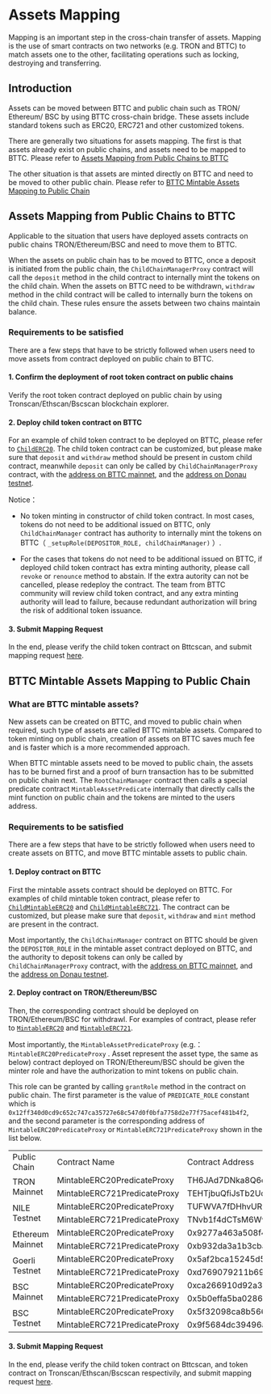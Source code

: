 # Assets Mapping

Mapping is an important step in the cross-chain transfer of assets. Mapping is the use of smart contracts on two networks (e.g. TRON and BTTC) to match assets one to the other, facilitating operations such as locking, destroying and transferring.

## Introduction

Assets can be moved between BTTC and public chain such as TRON/ Ethereum/ BSC by using BTTC cross-chain bridge. These assets include standard tokens such as ERC20, ERC721 and other customized tokens.

There are generally two situations for assets mapping. The first is that assets already exist on public chains, and assets need to be mapped to BTTC. Please refer to [Assets Mapping from Public Chains to BTTC](#assets-mapping-from-public-chains-to-bttc)

The other situation is that assets are minted directly on BTTC and need to be moved to other public chain. Please refer to [BTTC Mintable Assets Mapping to Public Chain](#bttc-mintable-assets-mapping-to-public-chain)

## Assets Mapping from Public Chains to BTTC

Applicable to the situation that users have deployed assets contracts on public chains TRON/Ethereum/BSC and need to move them to BTTC.

When the assets on public chain has to be moved to BTTC, once a deposit is initiated from the public chain, the `ChildChainManagerProxy` contract will call the `deposit` method in the child contract to internally mint the tokens on the child chain. When the assets on BTTC need to be withdrawn, `withdraw` method in the child contract will be called to internally burn the tokens on the child chain. These rules ensure the assets between two chains maintain balance.

### Requirements to be satisfied

There are a few steps that have to be strictly followed when users need to move assets from contract deployed on public chain to BTTC.

#### 1. Confirm the deployment of root token contract on public chains

Verify the root token contract deployed on public chain by using Tronscan/Ethscan/Bscscan blockchain explorer.

#### 2. Deploy child token contract on BTTC

For an example of child token contract to be deployed on BTTC, please refer to [`ChildERC20`](https://github.com/bttcprotocol/pos-portal/blob/master/contracts/child/ChildToken/ChildERC20.sol). The child token contract can be customized, but please make sure that `deposit` and `withdraw` method should be present in custom child contract, meanwhile `deposit` can only be called by `ChildChainManagerProxy` contract, with the [address on BTTC mainnet](https://bttcscan.com/address/0x9a15f3a682d086c515be4037bda3b0676203a8ef#code), and the [address on Donau testnet](https://testnet.bttcscan.com/address/0xfe22c61f33e6d39c04de80b7de4b1d83f75210c4#code).

Notice：

- No token minting in constructor of child token contract. In most cases, tokens do not need to be additional issued on BTTC, only `ChildChainManager` contract has authority to internally mint the tokens on BTTC（ `_setupRole(DEPOSITOR_ROLE, childChainManager)` ）.

- For the cases that tokens do not need to be additional issued on BTTC, if deployed child token contract has extra minting authority, please call  `revoke` or `renounce` method to abstain. If the extra autority can not be cancelled, please redeploy the contract. The team from BTTC community will review child token contract, and any extra minting authority will lead to failure, because redundant authorization will bring the risk of additional token issuance. 

#### 3. Submit Mapping Request

In the end, please verify the child token contract on Bttcscan, and submit mapping request [here](https://docs.google.com/forms/d/e/1FAIpQLScsdmIx3Ux_5P8T1ffmoPWipn7XD46GZEz-xbjwGdBrCGoCZg/viewform).

## BTTC Mintable Assets Mapping to Public Chain

### What are BTTC mintable assets?

New assets can be created on BTTC, and moved to public chain when required, such type of assets are called BTTC mintable assets. Compared to token minting on public chain, creation of assets on BTTC saves much fee and is faster which is a more recommended approach. 

When BTTC mintable assets need to be moved to public chain, the assets has to be burned first and a proof of burn transaction has to be submitted on public chain next. The `RootChainManager` contract then calls a special predicate contract `MintableAssetPredicate` internally that directly calls the mint function on public chain and the tokens are minted to the users address.

### Requirements to be satisfied

There are a few steps that have to be strictly followed when users need to create assets on BTTC, and move BTTC mintable assets to public chain.

#### 1. Deploy contract on BTTC

First the mintable assets contract should be deployed on BTTC. For examples of child mintable token contract, please refer to [`ChildMintableERC20`](https://github.com/bttcprotocol/pos-portal/blob/master/contracts/child/ChildToken/ChildMintableERC20.sol) and [`ChildMintableERC721`](https://github.com/bttcprotocol/pos-portal/blob/master/contracts/child/ChildToken/ChildMintableERC721.sol). The contract can be customized, but please make sure that `deposit`, `withdraw` and `mint` method are present in the contract.

Most importantly, the `ChildChainManager` contract on BTTC should be given the `DEPOSITOR_ROLE` in the mintable asset contract deployed on BTTC, and the authority to deposit tokens can  only be called by `ChildChainManagerProxy` contract, with the [address on BTTC mainnet](https://bttcscan.com/address/0x9a15f3a682d086c515be4037bda3b0676203a8ef#code), and the [address on Donau testnet](https://testnet.bttcscan.com/address/0xfe22c61f33e6d39c04de80b7de4b1d83f75210c4#code).

#### 2. Deploy contract on TRON/Ethereum/BSC

Then, the corresponding contract should be deployed on TRON/Ethereum/BSC for withdrawl. For examples of contract, please refer to [`MintableERC20`](https://github.com/bttcprotocol/pos-portal/blob/master/contracts/root/RootToken/DummyMintableERC20.sol) and [`MintableERC721`](https://github.com/bttcprotocol/pos-portal/blob/master/contracts/root/RootToken/DummyMintableERC721.sol).

Most importantly, the  `MintableAssetPredicateProxy` (e.g.： `MintableERC20PredicateProxy` . Asset represent the asset type, the same as below) contract deployed on TRON/Ethereum/BSC should be given the minter role and have the authorization to mint tokens on public chain.

This role can be granted by calling `grantRole` method in the contract on public chain. The first parameter is the value of `PREDICATE_ROLE` constant which is `0x12ff340d0cd9c652c747ca35727e68c547d0f0bfa7758d2e77f75acef481b4f2`, and the second parameter is the corresponding address of `MintableERC20PredicateProxy` or `MintableERC721PredicateProxy` shown in the list below.


<table>
   <tr>
      <td>Public Chain</td>
      <td>Contract Name</td>
      <td>Contract Address</td>
   </tr>
   <tr>
      <td rowspan="2">TRON Mainnet</td>
      <td>MintableERC20PredicateProxy</td>
      <td>TH6JAd7DNka8Q6oKqkQMWJ6TYdLG6fQ6Kv</td>
   </tr>
   <tr>
      <td>MintableERC721PredicateProxy</td>
      <td>TEHTjbuQfiJsTb2UdKHjMgmFGwLDqVDNh5</td>
   </tr>
   <tr>
      <td rowspan="2">NILE Testnet</td>
      <td>MintableERC20PredicateProxy</td>
      <td>TUFWVA7fDHhvURrdNm9PS9mCPqx6T7mEPm</td>
   </tr>
   <tr>
      <td>MintableERC721PredicateProxy</td>
      <td>TNvb1f4dCTsM6WwYQAPfmkqeLg8XcDCBzG</td>
   </tr>
   <tr>
      <td rowspan="2">Ethereum Mainnet</td>
      <td>MintableERC20PredicateProxy</td>
      <td>0x9277a463a508f45115fdeaf22ffeda1b16352433</td>
   </tr>
   <tr>
      <td>MintableERC721PredicateProxy</td>
      <td>0xb932da3a1b3cba3f744edbc55cc1107575c37b6c</td>
   </tr>
   <tr>
      <td rowspan="2">Goerli Testnet</td>
      <td>MintableERC20PredicateProxy</td>
      <td>0x5af2bca15245d534ede87a03c007852e055d4b87</td>
   </tr>
   <tr>
      <td>MintableERC721PredicateProxy</td>
      <td>0xd769079211b69d6cf2e972d480a3809cd0103403</td>
   </tr>
   <tr>
      <td rowspan="2">BSC Mainnet</td>
      <td>MintableERC20PredicateProxy</td>
      <td>0xca266910d92a313e5f9eb1affc462bcbb7d9c4a9</td>
   </tr>
   <tr>
      <td>MintableERC721PredicateProxy</td>
      <td>0x5b0effa5ba0286cfc099724f8df6261215c596f5</td>
   </tr>
   <tr>
      <td rowspan="2">BSC Testnet</td>
      <td>MintableERC20PredicateProxy</td>
      <td>0x5f32098ca8b566f86b09a33e3b13e0da4a58c6c8</td>
   </tr>
   <tr>
      <td>MintableERC721PredicateProxy</td>
      <td>0x9f5684dc39496a9e56114ebf63b7b108df4567b0</td>
   </tr>
</table>

#### 3. Submit Mapping Request

In the end, please verify the child token contract on Bttcscan, and token contract on Tronscan/Ethscan/Bscscan respectivily, and submit mapping request [here](https://docs.google.com/forms/d/e/1FAIpQLScsdmIx3Ux_5P8T1ffmoPWipn7XD46GZEz-xbjwGdBrCGoCZg/viewform).
